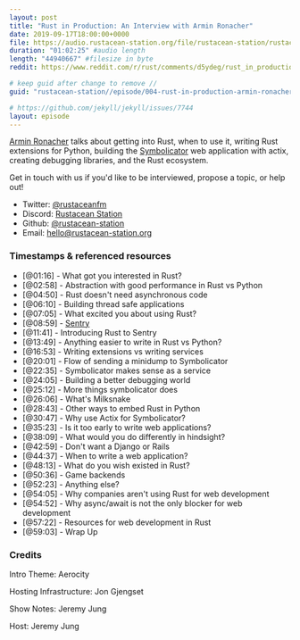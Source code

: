 ```yaml
---
layout: post
title: "Rust in Production: An Interview with Armin Ronacher"
date: 2019-09-17T18:00:00+0000
file: https://audio.rustacean-station.org/file/rustacean-station/rustacean-station-e004-rust-in-production-armin-ronacher.mp3
duration: "01:02:25" #audio length
length: "44940667" #filesize in byte
reddit: https://www.reddit.com/r/rust/comments/d5ydeg/rust_in_production_an_interview_with_armin/

# keep guid after change to remove //
guid: "rustacean-station//episode/004-rust-in-production-armin-ronacher/"

# https://github.com/jekyll/jekyll/issues/7744
layout: episode
---
```


[Armin Ronacher](https://twitter.com/mitsuhiko) talks about getting into Rust, when to use it, writing Rust extensions for Python, building the [Symbolicator](https://github.com/getsentry/symbolicator) web application with actix, creating debugging libraries, and the Rust ecosystem.

Get in touch with us if you'd like to be interviewed, propose a topic, or help out!

 - Twitter: [@rustaceanfm](https://twitter.com/rustaceanfm)
 - Discord: [Rustacean Station](https://discord.gg/cHc3Gyc)
 - Github: [@rustacean-station](https://github.com/rustacean-station/)
 - Email: [hello@rustacean-station.org](mailto:hello@rustacean-station.org)

### Timestamps & referenced resources

* [@01:16] - What got you interested in Rust?
* [@02:58] - Abstraction with good performance in Rust vs Python
* [@04:50] - Rust doesn't need asynchronous code
* [@06:10] - Building thread safe applications
* [@07:05] - What excited you about using Rust?
* [@08:59] - [Sentry](https://sentry.io/welcome/)
* [@11:41] - Introducing Rust to Sentry
* [@13:49] - Anything easier to write in Rust vs Python?
* [@16:53] - Writing extensions vs writing services
* [@20:01] - Flow of sending a minidump to Symbolicator
* [@22:35] - Symbolicator makes sense as a service
* [@24:05] - Building a better debugging world
* [@25:12] - More things symbolicator does
* [@26:06] - What's Milksnake
* [@28:43] - Other ways to embed Rust in Python
* [@30:47] - Why use Actix for Symbolicator?
* [@35:23] - Is it too early to write web applications?
* [@38:09] - What would you do differently in hindsight?
* [@42:59] - Don't want a Django or Rails
* [@44:37] - When to write a web application?
* [@48:13] - What do you wish existed in Rust?
* [@50:36] - Game backends
* [@52:23] - Anything else?
* [@54:05] - Why companies aren't using Rust for web development
* [@54:52] - Why async/await is not the only blocker for web development
* [@57:22] - Resources for web development in Rust
* [@59:03] - Wrap Up

### Credits

Intro Theme: Aerocity

Hosting Infrastructure: Jon Gjengset

Show Notes: Jeremy Jung

Host: Jeremy Jung
